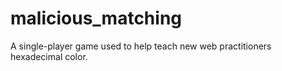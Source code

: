 malicious_matching
==================

A single-player game used to help teach new web practitioners hexadecimal color.
